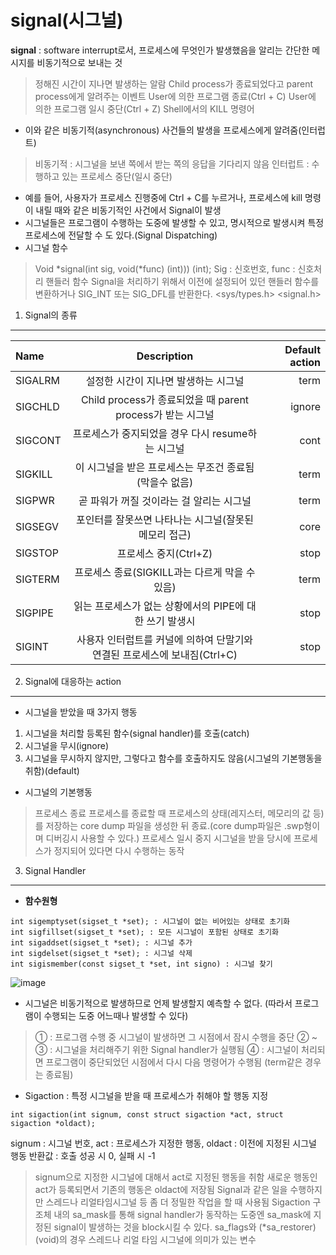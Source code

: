 signal(시그널)
============

__signal__ : software interrupt로서, 프로세스에 무엇인가 발생했음을 알리는 간단한 메시지를 비동기적으로 보내는 것
> 정해진 시간이 지나면 발생하는 알람
> Child process가 종료되었다고 parent process에게 알려주는 이벤트
> User에 의한 프로그램 종료(Ctrl + C)
> User에 의한 프로그램 일시 중단(Ctrl + Z)
> Shell에서의 KILL 명령어

- 이와 같은 비동기적(asynchronous) 사건들의 발생을 프로세스에게 알려줌(인터럽트)
> 비동기적 : 시그널을 보낸 쪽에서 받는 쪽의 응답을 기다리지 않음
> 인터럽트 : 수행하고 있는 프로세스 중단(일시 중단)
- 예를 들어, 사용자가 프로세스 진행중에 Ctrl + C를 누르거나, 프로세스에 kill 명령이 내릴 때와 같은 비동기적인 사건에서 Signal이 발생
- 시그널들은 프로그램이 수행하는 도중에 발생할 수 있고, 명시적으로 발생시켜 특정 프로세스에 전달할 수 도 있다.(Signal Dispatching)
- 시그널 함수
> Void *signal(int sig, void(*func) (int))) (int);
> Sig : 신호번호, func : 신호처리 핸들러 함수
>	Signal을 처리하기 위해서 이전에 설정되어 있던 핸들러 함수를 변환하거나 SIG_INT 또는 SIG_DFL를 반환한다.
>	<sys/types.h> <signal.h>

1) Signal의 종류
---------------
| Name | Description | Default action |
|:-------------|:------------------------------------:|------------:|
| SIGALRM | 설정한 시간이 지나면 발생하는 시그널 | term |
| SIGCHLD | Child process가 종료되었을 때 parent process가 받는 시그널 | ignore |
| SIGCONT | 프로세스가 중지되었을 경우 다시 resume하는 시그널 | cont |
| SIGKILL | 이 시그널을 받은 프로세스는 무조건 종료됨(막을수 없음) | term |
| SIGPWR | 곧 파워가 꺼질 것이라는 걸 알리는 시그널 | term |
| SIGSEGV | 포인터를 잘못쓰면 나타나는 시그널(잘못된 메모리 접근) | core |
| SIGSTOP | 프로세스 중지(Ctrl+Z) | stop |
| SIGTERM | 프로세스 종료(SIGKILL과는 다르게 막을 수 있음) | term |
| SIGPIPE | 읽는 프로세스가 없는 상황에서의 PIPE에 대한 쓰기 발생시 | stop |
| SIGINT | 사용자 인터럽트를 커널에 의하여 단말기와 연결된 프로세스에 보내짐(Ctrl+C) | stop |

2) Signal에 대응하는 action
-------------------------
- 시그널을 받았을 때 3가지 행동
1. 시그널을 처리할 등록된 함수(signal handler)를 호출(catch)
2. 시그널을 무시(ignore)
3. 시그널을 무시하지 않지만, 그렇다고 함수를 호출하지도 않음(시그널의 기본행동을 취함)(default)
- 시그널의 기본행동
> 프로세스 종료
> 프로세스를 종료할 때 프로세스의 상태(레지스터, 메모리의 값 등)를 저장하는 core dump 파일을 생성한 뒤 종료.(core dump파일은 .swp형이며 디버깅시 사용할 수 있다.)
> 프로세스 일시 중지
> 시그널을 받을 당시에 프로세스가 정지되어 있다면 다시 수행하는 동작

3) Signal Handler
-----------------
- __함수원형__

```
int sigemptyset(sigset_t *set); : 시그널이 없는 비어있는 상태로 초기화
int sigfillset(sigset_t *set); : 모든 시그널이 포함된 상태로 초기화
int sigaddset(sigset_t *set); : 시그널 추가
int sigdelset(sigset_t *set); : 시그널 삭제
int sigismember(const sigset_t *set, int signo) : 시그널 찾기
```

![image](https://user-images.githubusercontent.com/28287323/48496684-e7a57c80-e875-11e8-8bce-952fe2854e11.png)


- 시그널은 비동기적으로 발생하므로 언제 발생할지 예측할 수 없다. 
(따라서 프로그램이 수행되는 도중 어느때나 발생할 수 있다)

>① : 프로그램 수행 중 시그널이 발생하면 그 시점에서 잠시 수행을 중단
>② ~ ③ : 시그널을 처리해주기 위한 Signal handler가 실행됨
>④ : 시그널이 처리되면 프로그램이 중단되었던 시점에서 다시 다음 명령어가 수행됨 (term같은 경우는 종료됨)


- Sigaction : 특정 시그널을 받을 때 프로세스가 취해야 할 행동 지정
``` 
int sigaction(int signum, const struct sigaction *act, struct sigaction *oldact);
```
signum : 시그널 번호, act : 프로세스가 지정한 행동, oldact : 이전에 지정된 시그널 행동
반환값 : 호출 성공 시 0, 실패 시 -1

>signum으로 지정한 시그널에 대해서 act로 지정된 행동을 취함
>새로운 행동인 act가 등록되면서 기존의 행동은 oldact에 저장됨
>Signal과 같은 일을 수행하지만 스레드나 리얼타임시그널 등 좀 더 정밀한 작업을 할 때 사용됨
>Sigaction 구조체 내의 sa_mask를 통해 signal handler가 동작하는 도중엔 sa_mask에 지정된 signal이 발생하는 것을 block시킬 수 있다.
>sa_flags와 (*sa_restorer)(void)의 경우 스레드나 리얼 타임 시그널에 의미가 있는 변수


